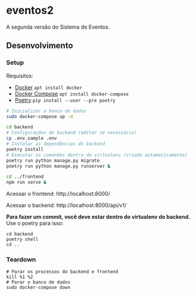 # eventos2

A segunda versão do Sistema de Eventos.

## Desenvolvimento

### Setup

Requisitos:

* [Docker](https://docs.docker.com/install/linux/docker-ce/ubuntu/)
  `apt install docker`
* [Docker Compose](https://docs.docker.com/compose/install/)
  `apt install docker-compose`
* [Poetry](https://poetry.eustace.io/docs/)
  `pip install --user --pre poetry`

```sh
# Inicializar o banco de dados
sudo docker-compose up -d

cd backend
# Configurações do backend (editar se necessário)
cp .env.sample .env
# Instalar as dependências do backend
poetry install
# Executar os comandos dentro do virtualenv (criado automaticamente)
poetry run python manage.py migrate
poetry run python manage.py runserver &

cd ../frontend
npm run serve &
```

Acessar o frontend: http://localhost:8000/

Acessar o backend: http://localhost:8000/api/v1/

**Para fazer um commit, você deve estar dentro do virtualenv do backend.**
Use o poetry para isso:

```
cd backend
poetry shell
cd ..
```

### Teardown

```
# Parar os processos do backend e frontend
kill %1 %2
# Parar o banco de dados
sudo docker-compose down
```
